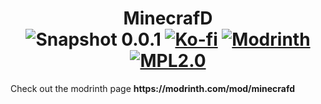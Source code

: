 <h1 align="center">MinecrafD<br>
<a><img src="https://img.shields.io/badge/Version-Alpha 5-orange.svg?labelColor=grey" alt="Snapshot 0.0.1"></a>
<a href="https://ko-fi.com/dcqout"><img src="https://img.shields.io/badge/Support me-kofi.svg?logo=ko-fi&label=Ko-fi&style=flat&color=white&suffix=%20&logoColor=white&labelColor=ff5e5b" alt="Ko-fi"></a>
<a href="https://modrinth.com/mod/minecrafd"><img src="https://img.shields.io/modrinth/dt/minecrafd?logo=modrinth&label=Modrinth&style=flat&color=5ca424&suffix=%20&labelColor=black" alt="Modrinth"></a>
<a href="https://github.com/dcqout/minecrafd"><img src=https://img.shields.io/badge/License-MPL2.0-blue.svg alt="MPL2.0"></a>
</h1>

<p>Check out the modrinth page <strong>https://modrinth.com/mod/minecrafd</strong></p>
